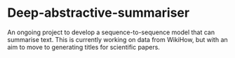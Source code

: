 # Deep-abstractive-summariser
An ongoing project to develop a sequence-to-sequence model that can summarise text. This is currently working on data from WikiHow, but with an aim to move to generating titles for scientific papers.
